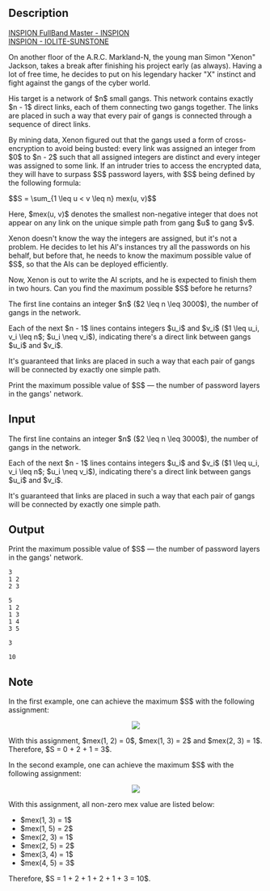 ## Description

<div><div class="epigraph"><div class="epigraph-text"><a href="https://www.youtube.com/watch?v=kwsciXm_7sA"><span class="tex-font-style-it">INSPION FullBand Master - INSPION</span></a></div></div> <div class="epigraph"><div class="epigraph-text"><a href="https://www.youtube.com/watch?v=kwsciXm_7sA"><span class="tex-font-style-it">INSPION - IOLITE-SUNSTONE</span></a></div></div><p>On another floor of the A.R.C. Markland-N, the young man Simon "Xenon" Jackson, takes a break after finishing his project early (as always). Having a lot of free time, he decides to put on his legendary hacker "X" instinct and fight against the gangs of the cyber world.</p><p>His target is a network of $n$ small gangs. This network contains exactly $n - 1$ direct links, each of them connecting two gangs together. The links are placed in such a way that every pair of gangs is connected through a sequence of direct links.</p><p>By mining data, Xenon figured out that the gangs used a form of cross-encryption to avoid being busted: every link was assigned an integer from $0$ to $n - 2$ such that all assigned integers are distinct and every integer was assigned to some link. If an intruder tries to access the encrypted data, they will have to surpass $S$ password layers, with $S$ being defined by the following formula:</p><p>$$S = \sum_{1 \leq u &lt; v \leq n} mex(u, v)$$</p><p>Here, $mex(u, v)$ denotes the smallest non-negative integer that does not appear on any link on the unique simple path from gang $u$ to gang $v$.</p><p>Xenon doesn't know the way the integers are assigned, but it's not a problem. He decides to let his AI's instances try all the passwords on his behalf, but before that, he needs to know the maximum possible value of $S$, so that the AIs can be deployed efficiently.</p><p>Now, Xenon is out to write the AI scripts, and he is expected to finish them in two hours. Can you find the maximum possible $S$ before he returns?</p></div><div class="input-specification"><p>The first line contains an integer $n$ ($2 \leq n \leq 3000$), the number of gangs in the network.</p><p>Each of the next $n - 1$ lines contains integers $u_i$ and $v_i$ ($1 \leq u_i, v_i \leq n$; $u_i \neq v_i$), indicating there's a direct link between gangs $u_i$ and $v_i$.</p><p>It's guaranteed that links are placed in such a way that each pair of gangs will be connected by exactly one simple path.</p></div><div class="output-specification"><p>Print the maximum possible value of $S$&nbsp;— the number of password layers in the gangs' network.</p></div>

## Input

<p>The first line contains an integer $n$ ($2 \leq n \leq 3000$), the number of gangs in the network.</p><p>Each of the next $n - 1$ lines contains integers $u_i$ and $v_i$ ($1 \leq u_i, v_i \leq n$; $u_i \neq v_i$), indicating there's a direct link between gangs $u_i$ and $v_i$.</p><p>It's guaranteed that links are placed in such a way that each pair of gangs will be connected by exactly one simple path.</p>

## Output

<p>Print the maximum possible value of $S$&nbsp;— the number of password layers in the gangs' network.</p>





```input1
3
1 2
2 3
```




```input2
5
1 2
1 3
1 4
3 5
```




```output1
3
```




```output2
10
```



## Note

<p>In the first example, one can achieve the maximum $S$ with the following assignment:</p><center> <img class="tex-graphics" src="file://pRCsUFqA.png" style="max-width: 100.0%;max-height: 100.0%;"> </center><p>With this assignment, $mex(1, 2) = 0$, $mex(1, 3) = 2$ and $mex(2, 3) = 1$. Therefore, $S = 0 + 2 + 1 = 3$.</p><p>In the second example, one can achieve the maximum $S$ with the following assignment:</p><center> <img class="tex-graphics" src="file://go8mbfH5.png" style="max-width: 100.0%;max-height: 100.0%;"> </center><p>With this assignment, all non-zero mex value are listed below: </p><ul> <li> $mex(1, 3) = 1$ </li><li> $mex(1, 5) = 2$ </li><li> $mex(2, 3) = 1$ </li><li> $mex(2, 5) = 2$ </li><li> $mex(3, 4) = 1$ </li><li> $mex(4, 5) = 3$ </li></ul><p>Therefore, $S = 1 + 2 + 1 + 2 + 1 + 3 = 10$.</p>
